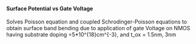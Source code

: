 #### Surface Potential vs Gate Voltage

Solves Poisson equation and coupled Schrodinger-Poisson equations to obtain surface band bending due to application of gate Voltage on NMOS having substrate doping =5*10^{18}cm^{-3}, and t_ox = 1.5nm, 3nm
